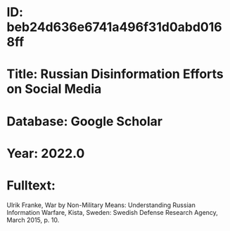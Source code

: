# ID: beb24d636e6741a496f31d0abd0168ff
# Title: Russian Disinformation Efforts on Social Media
# Database: Google Scholar
# Year: 2022.0
# Fulltext:
Ulrik Franke, War by Non-Military Means: Understanding Russian Information Warfare, Kista, Sweden: Swedish Defense Research Agency, March 2015, p. 10.